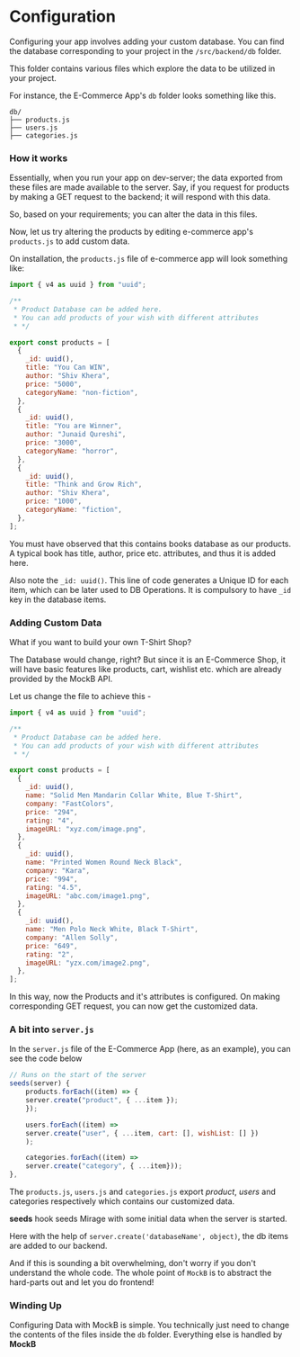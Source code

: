 # Configuration

Configuring your app involves adding your custom database. You can find the database corresponding to your project in the `/src/backend/db` folder.

This folder contains various files which explore the data to be utilized in your project.

For instance, the E-Commerce App's `db` folder looks something like this.

```
db/
├── products.js
├── users.js
├── categories.js
```

### How it works

Essentially, when you run your app on dev-server; the data exported from these files are made available to the server. Say, if you request for products by making a GET request to the backend; it will respond with this data.

So, based on your requirements; you can alter the data in this files.

Now, let us try altering the products by editing e-commerce app's `products.js` to add custom data.

On installation, the `products.js` file of e-commerce app will look something like:

```js
import { v4 as uuid } from "uuid";

/**
 * Product Database can be added here.
 * You can add products of your wish with different attributes
 * */

export const products = [
  {
    _id: uuid(),
    title: "You Can WIN",
    author: "Shiv Khera",
    price: "5000",
    categoryName: "non-fiction",
  },
  {
    _id: uuid(),
    title: "You are Winner",
    author: "Junaid Qureshi",
    price: "3000",
    categoryName: "horror",
  },
  {
    _id: uuid(),
    title: "Think and Grow Rich",
    author: "Shiv Khera",
    price: "1000",
    categoryName: "fiction",
  },
];
```

You must have observed that this contains books database as our products. A typical book has title, author, price etc. attributes, and thus it is added here.

Also note the `_id: uuid()`. This line of code generates a Unique ID for each item, which can be later used to DB Operations. It is compulsory to have `_id` key in the database items.

### Adding Custom Data

What if you want to build your own T-Shirt Shop?

The Database would change, right? But since it is an E-Commerce Shop, it will have basic features like products, cart, wishlist etc. which are already provided by the MockB API.

Let us change the file to achieve this -

```js
import { v4 as uuid } from "uuid";

/**
 * Product Database can be added here.
 * You can add products of your wish with different attributes
 * */

export const products = [
  {
    _id: uuid(),
    name: "Solid Men Mandarin Collar White, Blue T-Shirt",
    company: "FastColors",
    price: "294",
    rating: "4",
    imageURL: "xyz.com/image.png",
  },
  {
    _id: uuid(),
    name: "Printed Women Round Neck Black",
    company: "Kara",
    price: "994",
    rating: "4.5",
    imageURL: "abc.com/image1.png",
  },
  {
    _id: uuid(),
    name: "Men Polo Neck White, Black T-Shirt",
    company: "Allen Solly",
    price: "649",
    rating: "2",
    imageURL: "yzx.com/image2.png",
  },
];
```

In this way, now the Products and it's attributes is configured. On making corresponding GET request, you can now get the customized data.

### A bit into `server.js`

In the `server.js` file of the E-Commerce App (here, as an example), you can see the code below

```jsx
// Runs on the start of the server
seeds(server) {
    products.forEach((item) => {
    server.create("product", { ...item });
    });

    users.forEach((item) =>
    server.create("user", { ...item, cart: [], wishList: [] })
    );

    categories.forEach((item) =>
    server.create("category", { ...item}));
},
```

The `products.js`, `users.js` and `categories.js` export _product_, _users_ and categories respectively which contains our customized data.

**seeds** hook seeds Mirage with some initial data when the server is started.

Here with the help of `server.create('databaseName', object)`, the db items are added to our backend.

And if this is sounding a bit overwhelming, don't worry if you don't understand the whole code. The whole point of `MockB` is to abstract the hard-parts out and let you do frontend!

### Winding Up

Configuring Data with MockB is simple. You technically just need to change the contents of the files inside the `db` folder. Everything else is handled by **MockB**
